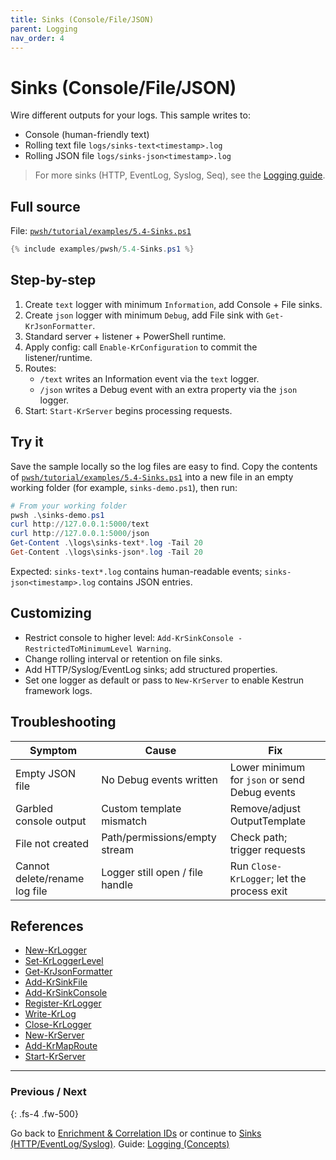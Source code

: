 ```yaml
---
title: Sinks (Console/File/JSON)
parent: Logging
nav_order: 4
---
```


# Sinks (Console/File/JSON)

Wire different outputs for your logs. This sample writes to:

- Console (human-friendly text)
- Rolling text file `logs/sinks-text<timestamp>.log`
- Rolling JSON file `logs/sinks-json<timestamp>.log`

> For more sinks (HTTP, EventLog, Syslog, Seq), see the [Logging guide](/guides/logging).

## Full source

File: [`pwsh/tutorial/examples/5.4-Sinks.ps1`][5.4-Sinks.ps1]

```powershell
{% include examples/pwsh/5.4-Sinks.ps1 %}
```

## Step-by-step

1. Create `text` logger with minimum `Information`, add Console + File sinks.
2. Create `json` logger with minimum `Debug`, add File sink with `Get-KrJsonFormatter`.
3. Standard server + listener + PowerShell runtime.
4. Apply config: call `Enable-KrConfiguration` to commit the listener/runtime.
5. Routes:
   - `/text` writes an Information event via the `text` logger.
   - `/json` writes a Debug event with an extra property via the `json` logger.
6. Start: `Start-KrServer` begins processing requests.

## Try it

Save the sample locally so the log files are easy to find. Copy the contents of
[`pwsh/tutorial/examples/5.4-Sinks.ps1`][5.4-Sinks.ps1] into a new file in an
empty working folder (for example, `sinks-demo.ps1`), then run:

```powershell
# From your working folder
pwsh .\sinks-demo.ps1
curl http://127.0.0.1:5000/text
curl http://127.0.0.1:5000/json
Get-Content .\logs\sinks-text*.log -Tail 20
Get-Content .\logs\sinks-json*.log -Tail 20
```

Expected: `sinks-text*.log` contains human-readable events; `sinks-json<timestamp>.log` contains JSON entries.

## Customizing

- Restrict console to higher level: `Add-KrSinkConsole -RestrictedToMinimumLevel Warning`.
- Change rolling interval or retention on file sinks.
- Add HTTP/Syslog/EventLog sinks; add structured properties.
- Set one logger as default or pass to `New-KrServer` to enable Kestrun framework logs.

## Troubleshooting

| Symptom                       | Cause                           | Fix                                           |
|-------------------------------|---------------------------------|-----------------------------------------------|
| Empty JSON file               | No Debug events written         | Lower minimum for `json` or send Debug events |
| Garbled console output        | Custom template mismatch        | Remove/adjust OutputTemplate                  |
| File not created              | Path/permissions/empty stream   | Check path; trigger requests                  |
| Cannot delete/rename log file | Logger still open / file handle | Run `Close-KrLogger`; let the process exit    |

## References

- [New-KrLogger][New-KrLogger]
- [Set-KrLoggerLevel][Set-KrLoggerLevel]
- [Get-KrJsonFormatter][Get-KrJsonFormatter]
- [Add-KrSinkFile][Add-KrSinkFile]
- [Add-KrSinkConsole][Add-KrSinkConsole]
- [Register-KrLogger][Register-KrLogger]
- [Write-KrLog][Write-KrLog]
- [Close-KrLogger][Close-KrLogger]
- [New-KrServer][New-KrServer]
- [Add-KrMapRoute][Add-KrMapRoute]
- [Start-KrServer][Start-KrServer]

---

### Previous / Next

{: .fs-4 .fw-500}

Go back to [Enrichment & Correlation IDs][Previous] or continue to [Sinks (HTTP/EventLog/Syslog)][Next].
Guide: [Logging (Concepts)][Guide]

[5.4-Sinks.ps1]: /pwsh/tutorial/examples/5.4-Sinks.ps1
[New-KrLogger]: /pwsh/cmdlets/New-KrLogger
[Set-KrLoggerLevel]: /pwsh/cmdlets/Set-KrLoggerLevel
[Get-KrJsonFormatter]: /pwsh/cmdlets/Get-KrJsonFormatter
[Add-KrSinkFile]: /pwsh/cmdlets/Add-KrSinkFile
[Add-KrSinkConsole]: /pwsh/cmdlets/Add-KrSinkConsole
[Register-KrLogger]: /pwsh/cmdlets/Register-KrLogger
[Write-KrLog]: /pwsh/cmdlets/Write-KrLog
[Close-KrLogger]: /pwsh/cmdlets/Close-KrLogger
[New-KrServer]: /pwsh/cmdlets/New-KrServer
[Add-KrMapRoute]: /pwsh/cmdlets/Add-KrMapRoute
[Start-KrServer]: /pwsh/cmdlets/Start-KrServer
[Previous]: ./3.Enrichment-Correlation-IDs
[Next]: ./5.Sinks-Advanced
[Guide]: /guides/logging

